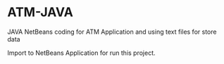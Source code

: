# ATM-JAVA
JAVA NetBeans coding for ATM Application and using text files for store data

Import to NetBeans Application for run this project.
